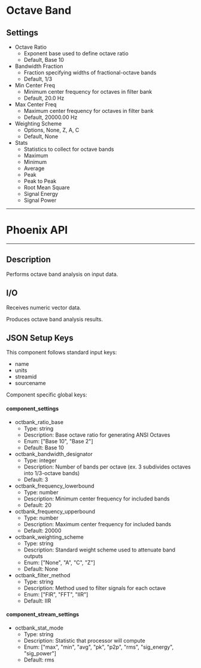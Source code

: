 # Octave Band
## Settings
- Octave Ratio
    - Exponent base used to define octave ratio
    - Default, Base 10
- Bandwidth Fraction
    - Fraction specifying widths of fractional-octave bands
    - Default, 1/3
- Min Center Freq
    - Minimum center frequency for octaves in filter bank
    - Default, 20.0 Hz
- Max Center Freq
    - Maximum center frequency for octaves in filter bank
    - Default, 20000.00 Hz
- Weighting Scheme
    - Options, None, Z, A, C
    - Default, None
- Stats
    - Statistics to collect for octave bands
    - Maximum
    - Minimum
    - Average
    - Peak
    - Peak to Peak
    - Root Mean Square
    - Signal Energy
    - Signal Power
___
# Phoenix API
___
## Description

Performs octave band analysis on input data.

## I/O

Receives numeric vector data.

Produces octave band analysis results.

## JSON Setup Keys

This component follows standard input keys:
- name
- units
- streamid
- sourcename

Component specific global keys:
#### component_settings
- octbank_ratio_base
  - Type: string
  - Description: Base octave ratio for generating ANSI Octaves
  - Enum: ["Base 10", "Base 2"]
  - Default: Base 10
- octbank_bandwidth_designator
  - Type: integer
  - Description: Number of bands per octave (ex. 3 subdivides octaves into 1/3-octave bands)
  - Default: 3
- octbank_frequency_lowerbound
  - Type: number
  - Description: Minimum center frequency for included bands
  - Default: 20
- octbank_frequency_upperbound
  - Type: number
  - Description: Maximum center frequency for included bands
  - Default: 20000
- octbank_weighting_scheme
  - Type: string
  - Description: Standard weight scheme used to attenuate band outputs
  - Enum: ["None", "A", "C", "Z"]
  - Default: None
- octbank_filter_method
  - Type: string
  - Description: Method used to filter signals for each octave
  - Enum: ["FIR", "FFT", "IIR"]
  - Default: IIR

#### component_stream_settings
- octbank_stat_mode
  - Type: string
  - Description: Statistic that processor will compute
  - Enum: ["max", "min", "avg", "pk", "p2p", "rms", "sig_energy", "sig_power"]
  - Default: rms
